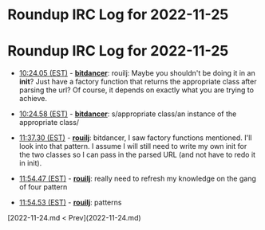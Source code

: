 # Roundup IRC Log for 2022-11-25 #
# Roundup IRC Log for 2022-11-25
* <a href="#10:24.05" id="10:24.05">10:24.05 (EST)</a> - __[bitdancer](https://github.com/bitdancer)__: rouilj: Maybe you shouldn't be doing it in an __init__?  Just have a factory function that returns the appropriate class after parsing the url?  Of course, it depends on exactly what you are trying to achieve.
* <a href="#10:24.58" id="10:24.58">10:24.58 (EST)</a> - __[bitdancer](https://github.com/bitdancer)__: s/appropriate class/an instance of the appropriate class/

* <a href="#11:37.30" id="11:37.30">11:37.30 (EST)</a> - __[rouilj](https://github.com/rouilj)__: bitdancer, I saw factory functions mentioned. I'll look into that pattern. I assume I will still need to write my own init for the two classes so I can pass in the parsed URL (and not have to redo it in init).

* <a href="#11:54.47" id="11:54.47">11:54.47 (EST)</a> - __[rouilj](https://github.com/rouilj)__: really need to refresh my knowledge on the gang of four pattern
* <a href="#11:54.53" id="11:54.53">11:54.53 (EST)</a> - __[rouilj](https://github.com/rouilj)__: patterns

<div class="inpage-footer">
[2022-11-24.md < Prev](2022-11-24.md)
</div>
